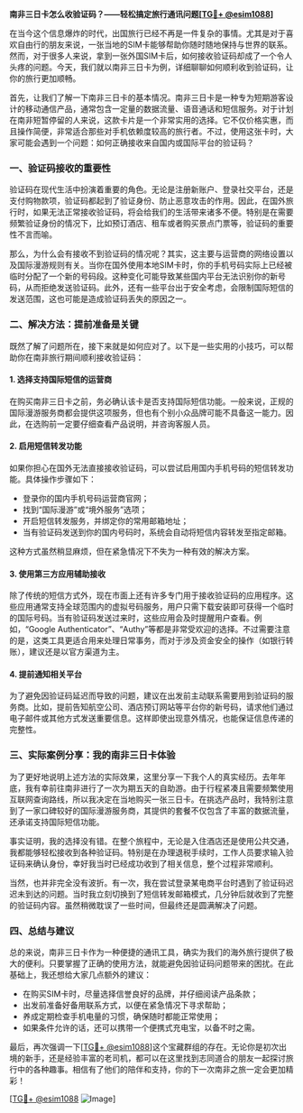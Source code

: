 **南非三日卡怎么收验证码？——轻松搞定旅行通讯问题[[TG💪+ @esim1088](https://t.me/s/esim1088)]**

在当今这个信息爆炸的时代，出国旅行已经不再是一件复杂的事情。尤其是对于喜欢自由行的朋友来说，一张当地的SIM卡能够帮助你随时随地保持与世界的联系。然而，对于很多人来说，拿到一张外国SIM卡后，如何接收验证码却成了一个令人头疼的问题。今天，我们就以南非三日卡为例，详细聊聊如何顺利收到验证码，让你的旅行更加顺畅。

首先，让我们了解一下南非三日卡的基本情况。南非三日卡是一种专为短期游客设计的移动通信产品，通常包含一定量的数据流量、语音通话和短信服务。对于计划在南非短暂停留的人来说，这款卡片是一个非常实用的选择。它不仅价格实惠，而且操作简便，非常适合那些对手机依赖度较高的旅行者。不过，使用这张卡时，大家可能会遇到一个问题：如何正确接收来自国内或国际平台的验证码？

### **一、验证码接收的重要性**

验证码在现代生活中扮演着重要的角色。无论是注册新账户、登录社交平台，还是支付购物款项，验证码都起到了验证身份、防止恶意攻击的作用。因此，在国外旅行时，如果无法正常接收验证码，将会给我们的生活带来诸多不便。特别是在需要频繁验证身份的情况下，比如预订酒店、租车或者购买景点门票等，验证码的重要性不言而喻。

那么，为什么会有接收不到验证码的情况呢？其实，这主要与运营商的网络设置以及国际漫游规则有关。当你在国外使用本地SIM卡时，你的手机号码实际上已经被临时分配了一个新的号码段。这种变化可能导致某些国内平台无法识别你的新号码，从而拒绝发送验证码。此外，还有一些平台出于安全考虑，会限制国际短信的发送范围，这也可能是造成验证码丢失的原因之一。

### **二、解决方法：提前准备是关键**

既然了解了问题所在，接下来就是如何应对了。以下是一些实用的小技巧，可以帮助你在南非旅行期间顺利接收验证码：

#### **1. 选择支持国际短信的运营商**
在购买南非三日卡之前，务必确认该卡是否支持国际短信功能。一般来说，正规的国际漫游服务商都会提供这项服务，但也有个别小众品牌可能不具备这一能力。因此，在选购前一定要仔细查看产品说明，并咨询客服人员。

#### **2. 启用短信转发功能**
如果你担心在国外无法直接接收验证码，可以尝试启用国内手机号码的短信转发功能。具体操作步骤如下：
- 登录你的国内手机号码运营商官网；
- 找到“国际漫游”或“境外服务”选项；
- 开启短信转发服务，并绑定你的常用邮箱地址；
- 当有验证码发送到你的国内号码时，系统会自动将短信内容转发至指定邮箱。

这种方式虽然稍显麻烦，但在紧急情况下不失为一种有效的解决方案。

#### **3. 使用第三方应用辅助接收**
除了传统的短信方式外，现在市面上还有许多专门用于接收验证码的应用程序。这些应用通常支持全球范围内的虚拟号码服务，用户只需下载安装即可获得一个临时的国际号码。当有验证码发送过来时，这些应用会及时提醒用户查看。例如，“Google Authenticator”、“Authy”等都是非常受欢迎的选择。不过需要注意的是，这类工具更适合用来处理日常事务，而对于涉及资金安全的操作（如银行转账），建议还是以官方渠道为主。

#### **4. 提前通知相关平台**
为了避免因验证码延迟而导致的问题，建议在出发前主动联系需要用到验证码的服务商。比如，提前告知航空公司、酒店预订网站等平台你的新号码，请求他们通过电子邮件或其他方式发送重要信息。这样即使出现意外情况，也能保证信息传递的完整性。

### **三、实际案例分享：我的南非三日卡体验**

为了更好地说明上述方法的实际效果，这里分享一下我个人的真实经历。去年年底，我有幸前往南非进行了一次为期五天的自助游。由于行程紧凑且需要频繁使用互联网查询路线，所以我决定在当地购买一张三日卡。在挑选产品时，我特别注意到了一家口碑较好的国际漫游服务商，其提供的套餐不仅包含了丰富的数据流量，还承诺支持国际短信功能。

事实证明，我的选择没有错。在整个旅程中，无论是入住酒店还是使用公共交通，我都能够轻松接收到各种验证码。特别是在办理退税手续时，工作人员要求输入验证码来确认身份，幸好我当时已经成功收到了相关信息，整个过程非常顺利。

当然，也并非完全没有波折。有一次，我在尝试登录某电商平台时遇到了验证码迟迟未到达的问题。当时我立刻切换到了短信转发邮箱模式，几分钟后就收到了完整的验证码内容。虽然稍微耽误了一些时间，但最终还是圆满解决了问题。

### **四、总结与建议**

总的来说，南非三日卡作为一种便捷的通讯工具，确实为我们的海外旅行提供了极大的便利。只要掌握了正确的使用方法，就能避免因验证码问题带来的困扰。在此基础上，我还想给大家几点额外的建议：

- 在购买SIM卡时，尽量选择信誉良好的品牌，并仔细阅读产品条款；
- 出发前准备好备用联系方式，以便在紧急情况下寻求帮助；
- 养成定期检查手机电量的习惯，确保随时都能正常使用；
- 如果条件允许的话，还可以携带一个便携式充电宝，以备不时之需。

最后，再次强调一下[[TG💪+ @esim1088](https://t.me/s/esim1088)]这个宝藏群组的存在。无论你是初次出境的新手，还是经验丰富的老司机，都可以在这里找到志同道合的朋友一起探讨旅行中的各种趣事。相信有了他们的陪伴和支持，你的下一次南非之旅一定会更加精彩！

[[TG💪+ @esim1088](https://t.me/s/esim1088) ![Image](https://i.postimg.cc/4NQfJmqS/Snipaste-2025-05-13-00-14-12.png)]